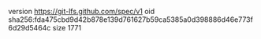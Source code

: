 version https://git-lfs.github.com/spec/v1
oid sha256:fda475cbd9d42b878e139d761627b59ca5385a0d398886d46e773f6d29d5464c
size 1771
